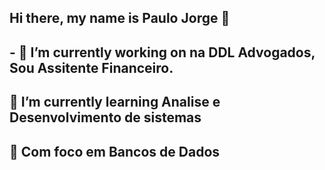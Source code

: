## Hi there, my name is Paulo Jorge 👋
## - 🔭 I’m currently working on na DDL Advogados, Sou Assitente Financeiro.
## 🌱 I’m currently learning Analise e Desenvolvimento de sistemas
## 🌱 Com foco em Bancos de Dados


